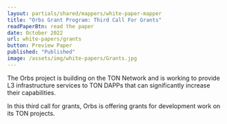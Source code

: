 ```yaml
---
layout: partials/shared/mappers/white-paper-mapper
title: "Orbs Grant Program: Third Call For Grants"
readPaperBtn: read the paper
date: October 2022
url: white-papers/grants
button: Preview Paper
published: "Published"
image: /assets/img/white-papers/Grants.jpg
---
```


The Orbs project is building on the TON Network and is working to provide L3 infrastructure services to TON DAPPs that can significantly increase their capabilities. 

In this third call for grants, Orbs is offering grants for development work on its TON projects.